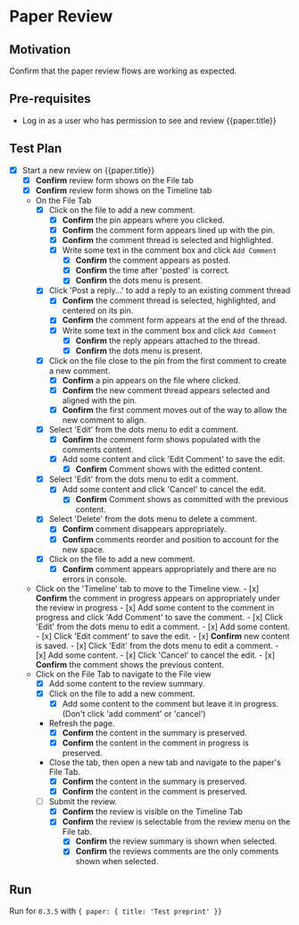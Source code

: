 # Paper Review 

## Motivation

Confirm that the paper review flows are working as expected.

## Pre-requisites

- Log in as a user who has permission to see and review {{paper.title}}

## Test Plan 

- [x] Start a new review on {{paper.title}}
    - [x] **Confirm** review form shows on the File tab
    - [x] **Confirm** review form shows on the Timeline tab
    - On the File Tab
        - [x] Click on the file to add a new comment.
            - [x] **Confirm** the pin appears where you clicked.
            - [x] **Confirm** the comment form appears lined up with the pin.
            - [x] **Confirm** the comment thread is selected and highlighted.
            - [x] Write some text in the comment box and click `Add Comment`
                - [x] **Confirm** the comment appears as posted.
                - [x] **Confirm** the time after 'posted' is correct.
                - [x] **Confirm** the dots menu is present.
        - [x] Click 'Post a reply...' to add a reply to an existing comment thread
            - [x] **Confirm** the comment thread is selected, highlighted, and centered on its pin.
            - [x] **Confirm** the comment form appears at the end of the thread.
            - [x] Write some text in the comment box and click `Add Comment`
                - [x] **Confirm** the reply appears attached to the thread.
                - [x] **Confirm** the dots menu is present.
        - [x] Click on the file close to the pin from the first comment to create a new comment. 
            - [x] **Confirm** a pin appears on the file where clicked.
            - [x] **Confirm** the new comment thread appears selected and aligned with the pin.
            - [x] **Confirm** the first comment moves out of the way to allow the new comment to align.
        - [x] Select 'Edit' from the dots menu to edit a comment.
            - [x] **Confirm** the comment form shows populated with the comments content.
            - [x] Add some content and click 'Edit Comment' to save the edit.
                - [x] **Confirm** Comment shows with the editted content.
        - [x] Select 'Edit' from the dots menu to edit a comment.
            - [x] Add some content and click 'Cancel' to cancel the edit.
                - [x] **Confirm** Comment shows as committed with the previous content.
        - [x] Select 'Delete' from the dots menu to delete a comment.
            - [x] **Confirm** comment disappears appropriately.
            - [x] **Confirm** comments reorder and position to account for the new space.
        - [x] Click on the file to add a new comment.
            - [x] **Confirm** comment appears appropriately and there are no errors in console.
    - Click on the 'Timeline' tab to move to the Timeline view.
                - [x] **Confirm** the comment in progress appears on appropriately under the review in progress
                - [x] Add some content to the comment in progress and click 'Add Comment' to save the comment.
                - [x] Click 'Edit' from the dots menu to edit a comment.
                    - [x] Add some content.
                    - [x] Click 'Edit comment' to save the edit.
                    - [x] **Confirm** new content is saved.
                - [x] Click 'Edit' from the dots menu to edit a comment.
                    - [x] Add some content.
                    - [x] Click 'Cancel' to cancel the edit.
                    - [x] **Confirm** the comment shows the previous content.
    - Click on the File Tab to navigate to the File view
        - [x] Add some content to the review summary.
        - [x] Click on the file to add a new comment.
            - [x] Add some content to the comment but leave it in progress. (Don't click 'add comment' or 'cancel')
        - Refresh the page.
            - [x] **Confirm** the content in the summary is preserved.
            - [x] **Confirm** the content in the comment in progress is preserved.
        - Close the tab, then open a new tab and navigate to the paper's File Tab.
            - [x] **Confirm** the content in the summary is preserved.
            - [x] **Confirm** the content in the comment is preserved. 
        - [ ] Submit the review.
            - [x] **Confirm** the review is visible on the Timeline Tab
            - [x] **Confirm** the review is selectable from the review menu on the File tab.
                - [x] **Confirm** the review summary is shown when selected.
                - [x] **Confirm** the reviews comments are the only comments shown when selected.
               
## Run

Run for `0.3.5` with `{ paper: { title: 'Test preprint' }}`
